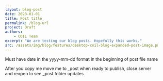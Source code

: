 ```yaml
---
layout: blog-post
date: 2023-01-01
title: Post title
permalink: /blog-url
project: Draft
authors:
    - COIL Team
excerpt: "We are testing our blog posts. Hopefully this works."
src: /assets/img/blog/features/desktop-coil-blog-expanded-post-image.png
---
```

Must have date in the yyyy-mm-dd format in the beginning of post file name

After you copy me move me to _post when ready to publish, close server and reopen to see _post folder updates